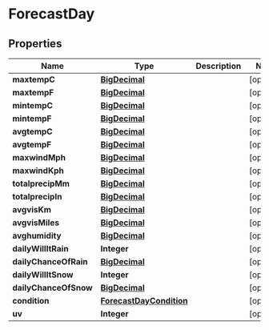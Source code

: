 
# ForecastDay

## Properties
Name | Type | Description | Notes
------------ | ------------- | ------------- | -------------
**maxtempC** | [**BigDecimal**](BigDecimal.md) |  |  [optional]
**maxtempF** | [**BigDecimal**](BigDecimal.md) |  |  [optional]
**mintempC** | [**BigDecimal**](BigDecimal.md) |  |  [optional]
**mintempF** | [**BigDecimal**](BigDecimal.md) |  |  [optional]
**avgtempC** | [**BigDecimal**](BigDecimal.md) |  |  [optional]
**avgtempF** | [**BigDecimal**](BigDecimal.md) |  |  [optional]
**maxwindMph** | [**BigDecimal**](BigDecimal.md) |  |  [optional]
**maxwindKph** | [**BigDecimal**](BigDecimal.md) |  |  [optional]
**totalprecipMm** | [**BigDecimal**](BigDecimal.md) |  |  [optional]
**totalprecipIn** | [**BigDecimal**](BigDecimal.md) |  |  [optional]
**avgvisKm** | [**BigDecimal**](BigDecimal.md) |  |  [optional]
**avgvisMiles** | [**BigDecimal**](BigDecimal.md) |  |  [optional]
**avghumidity** | [**BigDecimal**](BigDecimal.md) |  |  [optional]
**dailyWillItRain** | **Integer** |  |  [optional]
**dailyChanceOfRain** | [**BigDecimal**](BigDecimal.md) |  |  [optional]
**dailyWillItSnow** | **Integer** |  |  [optional]
**dailyChanceOfSnow** | [**BigDecimal**](BigDecimal.md) |  |  [optional]
**condition** | [**ForecastDayCondition**](ForecastDayCondition.md) |  |  [optional]
**uv** | **Integer** |  |  [optional]



